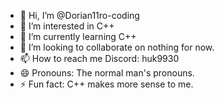 - 👋 Hi, I’m @Dorian11ro-coding
- 👀 I’m interested in C++
- 🌱 I’m currently learning C++
- 💞️ I’m looking to collaborate on nothing for now.
- 📫 How to reach me Discord: huk9930
- 😄 Pronouns: The normal man's pronouns.
- ⚡ Fun fact: C++ makes more sense to me.

<!---
Dorian11ro-coding/Dorian11ro-coding is a ✨ special ✨ repository because its `README.md` (this file) appears on your GitHub profile.
You can click the Preview link to take a look at your changes.
--->
